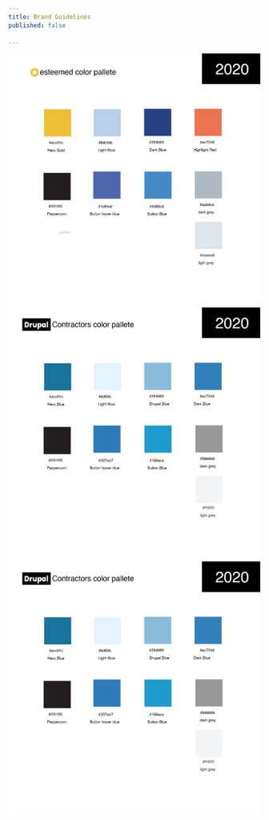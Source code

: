 ```yaml
---
title: Brand Guidelines
published: false

---
```

![](/uploads/artboard-1-150x.png)![](/uploads/artboard-1-copy-2-150x.png)![](/uploads/artboard-1-copy-2-150x.png)